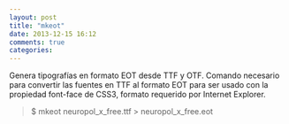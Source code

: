 ```yaml
---
layout: post
title: "mkeot"
date: 2013-12-15 16:12
comments: true
categories: 
---
```

Genera tipografías en formato EOT desde TTF y OTF. Comando necesario para convertir las fuentes en TTF al formato EOT para ser usado con la propiedad font-face de CSS3, formato requerido por Internet Explorer.

>$ mkeot neuropol_x_free.ttf > neuropol_x_free.eot 

